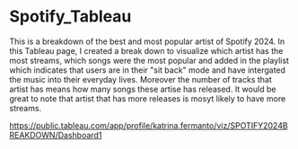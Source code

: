 # Spotify_Tableau

This is a breakdown of the best and most popular artist of Spotify 2024. In this Tableau page, I created a break down to visualize which artist has the most streams, which songs were the most popular and added in the playlist which indicates that users are in their "sit back" mode and have intergated the music into their everyday lives. Moreover the number of tracks that artist has means how many songs these artise has released. It would be great to note that artist that has more releases is mosyt likely to have more streams. 


https://public.tableau.com/app/profile/katrina.fermanto/viz/SPOTIFY2024BREAKDOWN/Dashboard1
